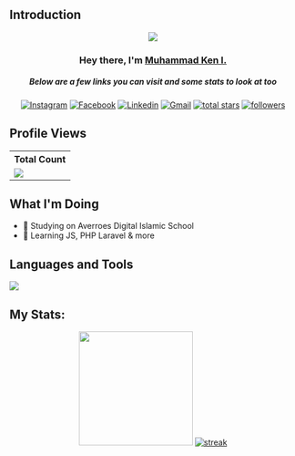 ## Introduction
<p align="center">
<img src="https://readme-typing-svg.demolab.com/?lines=Developer%20of%20Syabab%20Studio;Contributed%20to%2065+%2B%20Project%20;227+%2B%20days%20of%20coding%20experience&font=Poppins%20Code&center=true&width=700&height=45&color=61DAFB&vCenter=true&pause=1000&size=25" /></a>
</p>

<h3 align="center">Hey there, I'm <a href="https://github.com/izzulaverroes">Muhammad Ken I.</a></h3>
<h5 align="center">Below are a few links you can visit and some stats to look at too</h5>

<p align="center">
  <a href="https://instagram.com/l.luzz.z"><img alt="Instagram" title="Instagram" src="https://img.shields.io/badge/-Instagram-FF63E8?style=for-the-badge&logo=instagram&logoColor=white"/></a>
  <a href="https://www.facebook.com/profile.php?id=100074498322908"><img alt="Facebook" title="Facebook" src="https://img.shields.io/badge/-Facebook-0092D5?style=for-the-badge&logo=facebook&logoColor=white"/></a>
  <a href="https://www.linkedin.com/in/muhammad-ken-izzulhaq-4470b6290/"><img alt="Linkedin" title="Linkedin" src="https://img.shields.io/badge/-LinkedIn-0092D5?style=for-the-badge&logo=linkedin&logoColor=white"/></a>
  <a href="mailto:izzulaverroes@gmail.com"><img alt="Gmail" title="Gmail" src="https://img.shields.io/badge/-Email-FF4747?style=for-the-badge&logo=gmail&logoColor=white"/></a>
<a href="https://github.com/izzulaverroes?tab=repositories&sort=stargazers">
    <img alt="total stars" title="Total stars on GitHub" src="https://custom-icon-badges.demolab.com/github/stars/izzulaverroes?color=FBFF41&style=for-the-badge&labelColor=959532&logo=star"/></a>
   <a href="https://github.com/izzulaverroes"><img alt="followers" title="Follow me on Github" src="https://img.shields.io/github/followers/izzulaverroes?color=236ad3&style=for-the-badge&logo=github&label=Followers"/></a>
 </p>
 
## Profile Views


  <table>
    <tr>
      <!-- <th>Profile Views</th> -->
      <th>Total Count</th>
    </tr>
    <tr>
      <!-- <td>
        <div align="center">
          <a href="https://github.com/Thinkright20"><img src="https://github.com/Thinkright20.png" alt="@Thinkright20" width="52" /></a>
          <br />
          <a align="center" href="https://github.com/thinkright20"><b>Thinkright20</b></a>
        </b>
      </td> -->
      <!-- Profile Views -->
      <td>
         <a href="https://github.com/izzulaverroes"> <img src="https://komarev.com/ghpvc/?username=izzulaverroes&style=for-the-badge&color=61DAFB"> </a>
      </td>
    </tr>
  </table>

## What I'm Doing

- 🏫 Studying on Averroes Digital Islamic School
- 🌱 Learning JS, PHP Laravel & more


## Languages and Tools

<p align="left"> <a href="https://github.com/izzulaverroes"><img src="https://skillicons.dev/icons?i=vscode,github,html,css,js,php,laravel"> </a> </p>

## My Stats:
<p align="center">
<img height="200px" src="https://github-readme-stats.vercel.app/api?username=izzulaverroes&hide_border=true&show_icons=true&count_private=true&theme=react&bg_color=151515">
  <a href="https://github.com/izzulaverroes">      
<img title="stats" alt="streak" src="https://github-readme-streak-stats.herokuapp.com/?user=izzulaverroes&theme=react&bg_color=151515&hide_border=true"/>
</a> 
</p>
